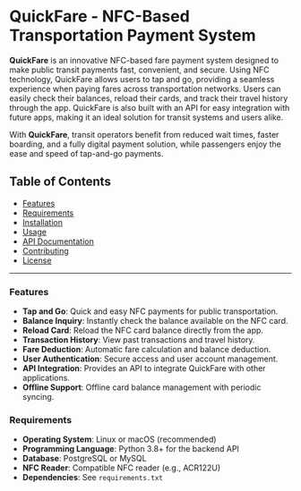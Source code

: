 # QuickFare - NFC-Based Transportation Payment System

**QuickFare** is an innovative NFC-based fare payment system designed to make public transit payments fast, convenient, and secure. Using NFC technology, QuickFare allows users to tap and go, providing a seamless experience when paying fares across transportation networks. Users can easily check their balances, reload their cards, and track their travel history through the app. QuickFare is also built with an API for easy integration with future apps, making it an ideal solution for transit systems and users alike.

With **QuickFare**, transit operators benefit from reduced wait times, faster boarding, and a fully digital payment solution, while passengers enjoy the ease and speed of tap-and-go payments.

## Table of Contents

- [Features](#features)
- [Requirements](#requirements)
- [Installation](#installation)
- [Usage](#usage)
- [API Documentation](#api-documentation)
- [Contributing](#contributing)
- [License](#license)

---

### Features

- **Tap and Go**: Quick and easy NFC payments for public transportation.
- **Balance Inquiry**: Instantly check the balance available on the NFC card.
- **Reload Card**: Reload the NFC card balance directly from the app.
- **Transaction History**: View past transactions and travel history.
- **Fare Deduction**: Automatic fare calculation and balance deduction.
- **User Authentication**: Secure access and user account management.
- **API Integration**: Provides an API to integrate QuickFare with other applications.
- **Offline Support**: Offline card balance management with periodic syncing.

### Requirements

- **Operating System**: Linux or macOS (recommended)
- **Programming Language**: Python 3.8+ for the backend API
- **Database**: PostgreSQL or MySQL
- **NFC Reader**: Compatible NFC reader (e.g., ACR122U)
- **Dependencies**: See `requirements.txt`

